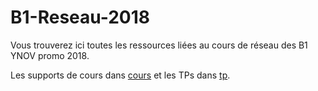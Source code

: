 # B1-Reseau-2018

Vous trouverez ici toutes les ressources liées au cours de réseau des B1 YNOV promo 2018.   

Les supports de cours dans [cours](./cours) et les TPs dans [tp](./tp).
